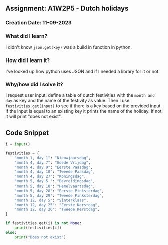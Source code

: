 ## Assignment: A1W2P5 - Dutch holidays

### Creation Date: 11-09-2023

### What did I learn?
I didn't know `json.get(key)` was a build in function in python.

### How did I learn it?
I've looked up how python uses JSON and if I needed a library for it or not.

### Why/how did I solve it?
I request user input, define a table of dutch festivities with the ``month and day`` as key and the name of the festivity as value.
Then I use ``festivities.get(input)`` to see if there is a key based on the provided input. If the input is equal to an existing key it prints the name of the holiday.
If not, it will print "does not exist".

## Code Snippet
```python
i = input()

festivities = {
    "month 1, day 1": "Nieuwjaarsdag",
    "month 4, day 7": "Goede Vrijdag",
    "month 4, day 9": "Eerste Paasdag",
    "month 4, day 10": "Tweede Paasdag",
    "month 4, day 27": "Koningsdag",
    "month 5, day 5 ": "Bevreidingsdag",
    "month 5, day 18": "Hemelvaartsdag",
    "month 5, day 28": "Eerste Pinksterdag",
    "month 5, day 29": "Tweede Pinksterdag",
    "month 12, day 5": "Sinterklaas",
    "month 12, day 25": "Eerste Kerstdag",
    "month 12, day 26": "Tweede Kerstdag",
}

if festivities.get(i) is not None:
    print(festivities[i])
else:
    print("Does not exist")
```